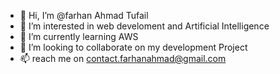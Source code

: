 - 👋 Hi, I’m @farhan Ahmad Tufail
- 👀 I’m interested in web develoment and Artificial Intelligence
- 🌱 I’m currently learning AWS
- 💞️ I’m looking to collaborate on my development Project
- 📫 reach me on contact.farhanahmad@gmail.com


<!---
farhan-ahmad-tufail-1/farhan-ahmad-tufail-1 is a ✨ special ✨ repository because its `README.md` (this file) appears on your GitHub profile.
You can click the Preview link to take a look at your changes.
--->
